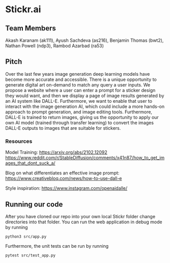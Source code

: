 # Stickr.ai

## Team Members
Akash Karanam (ak111),
Ayush Sachdeva (as216),
Benjamin Thomas (bwt2),
Nathan Powell (ndp3),
Rambod Azarbad (ra53)

## Pitch
Over the last few years image generation deep learning models have become more accurate and accessible. There is a unique opportunity to generate digital art on-demand to match any query a user inputs. We propose a website where a user can enter a prompt for a sticker design they would want, and then we display a page of image results generated by an AI system like DALL-E. Furthermore, we want to enable that user to interact with the image generation AI, which could include a more hands-on approach to prompt generation, and image editing tools. Furthermore, DALL-E is trained to return images, giving us the opportunity to apply our own AI model (trained through transfer learning) to convert the images DALL-E outputs to images that are suitable for stickers.


### Resources
Model Training:
https://arxiv.org/abs/2102.12092
https://www.reddit.com/r/StableDiffusion/comments/x41n87/how_to_get_images_that_dont_suck_a/

Blog on what differentiates an effective image prompt: https://www.creativebloq.com/news/how-to-use-dall-e

Style inspiration:
https://www.instagram.com/openaidalle/

## Running our code
After you have cloned our repo into your own local Stickr folder change directories into that folder. You can run the web application in debug mode by running

```
python3 src/app.py
```
Furthermore, the unit tests can be run by running
```
pytest src/test_app.py
```
